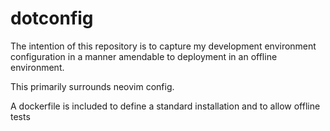 # dotconfig

The intention of this repository is to capture my development environment configuration in a manner amendable to deployment in an offline environment.

This primarily surrounds neovim config.

A dockerfile is included to define a standard installation and to allow offline tests

